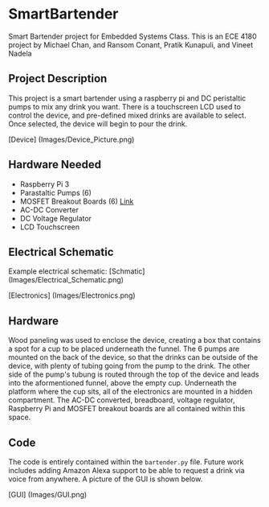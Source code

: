 # SmartBartender
Smart Bartender project for Embedded Systems Class. This is an ECE 4180 project by  Michael Chan, and Ransom Conant, Pratik Kunapuli, and Vineet Nadela

## Project Description

This project is a smart bartender using a raspberry pi and DC peristaltic pumps to mix any drink you want. There is a touchscreen LCD used to control the device, and pre-defined mixed drinks are available to select. Once selected, the device will begin to pour the drink.

[Device]
(Images/Device_Picture.png)

## Hardware Needed
- Raspberry Pi 3
- Parastaltic Pumps (6)
- MOSFET Breakout Boards (6) [Link](https://www.sparkfun.com/products/12959)
- AC-DC Converter
- DC Voltage Regulator
- LCD Touchscreen

## Electrical Schematic
Example electrical schematic:
[Schmatic]
(Images/Electrical_Schematic.png)

[Electronics]
(Images/Electronics.png)

## Hardware 
Wood paneling was used to enclose the device, creating a box that contains a spot for a cup to be placed underneath the funnel. The 6 pumps are mounted on the back of the device, so that the drinks can be outside of the device, with plenty of tubing going from the pump to the drink. The other side of the pump's tubung is routed through the top of the device and leads into the aformentioned funnel, above the empty  cup. Underneath the platform where the cup sits, all of the electronics are mounted in a hidden compartment. The AC-DC converted, breadboard, voltage regulator, Raspberry Pi and MOSFET breakout boards are all contained within this space.

## Code
The code is entirely contained within the `bartender.py` file. Future work includes adding Amazon Alexa support to be able to request a drink via voice from anywhere. A picture of the GUI is shown below.

[GUI]
(Images/GUI.png)
